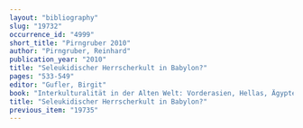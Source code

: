 ```yaml
---
layout: "bibliography"
slug: "19732"
occurrence_id: "4999"
short_title: "Pirngruber 2010"
author: "Pirngruber, Reinhard"
publication_year: "2010"
title: "Seleukidischer Herrscherkult in Babylon?"
pages: "533-549"
editor: "Gufler, Birgit"
book: "Interkulturalität in der Alten Welt: Vorderasien, Hellas, Ägypten und die vielfältigen Ebenen des Kontakts (Wiesbaden)"
title: "Seleukidischer Herrscherkult in Babylon?"
previous_item: "19735"
---
```

